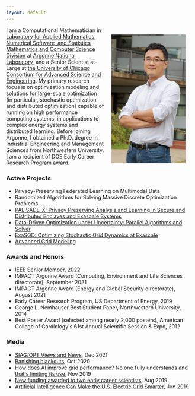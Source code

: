 ```yaml
---
layout: default
---
```


<img style="float:right;padding:20px;" width="200" src="/images/Kim-photoshot.jpg"/>

I am a Computational Mathematician in [Laboratory for Applied Mathematics, Numerical Software, and Statistics](https://www.anl.gov/mcs/lans), [Mathematics and Computer Science Division](https://www.anl.gov/mcs) at [Argonne National Laboratory](https://www.anl.gov), and a Senior Scientist at-Large at [the University of Chicago Consortium for Advanced Science and Engineering](https://researchinnovation.uchicago.edu/research-support/case/). My primary research focus is on optimization modeling and solutions for large-scale optimization (in particular, stochastic optimization and distributed optimization) capable of running on high performance computing systems, in applications to complex energy systems and distributed learning. Before joining Argonne, I obtained a Ph.D. degree in Industrial Engineering and Management Sciences from Northwestern University. I am a recipient of DOE Early Career Research Program award.

### Active Projects

- Privacy-Preserving Federated Learning on Multimodal Data
- Randomized Algorithms for Solving Massive Discrete Optimization Problems
- [PALISADE-X: Privacy Preserving Analysis and Learning in Secure and Distributed Enclaves and Exascale Systems](https://www.energy.gov/science/articles/department-energy-invests-1-million-artificial-intelligence-research-privacy)
- [Data-Driven Optimization under Uncertainty: Parallel Algorithms and Solver](https://www.anl.gov/mcs/datadriven-optimization-under-uncertainty-parallel-algorithms-and-solver)
- [ExaSGD: Optimizing Stochastic Grid Dynamics at Exascale](https://www.exascaleproject.org/research-group/data-analytics-and-optimization/)
- [Advanced Grid Modeling](https://www.anl.gov/es/advanced-grid-modeling)

### Awards and Honors

- IEEE Senior Member, 2022
- IMPACT Argonne Award (Computing, Environment and Life Sciences directorate), September 2021
- IMPACT Argonne Award (Energy and Global Security directorate), August 2021
- Early Career Research Program, US Department of Energy, 2019
- George L. Nemhauser Best Student Paper, Northwestern University, 2014
- Best Poster Award (selected among nearly 2,000 posters), American College of Cardiology's 61st Annual Scientific Session & Expo, 2012

### Media

- [SIAG/OPT Views and News](http://wiki.siam.org/siag-op/images/siag-op/e/e8/ViewsAndNews-29-1.pdf), Dec 2021
- [Banishing blackouts](https://deixismagazine.org/2020/10/banishing-blackouts/), Oct 2020
- [How does AI improve grid performance? No one fully understands and that's limiting its use](https://www.utilitydive.com/news/how-does-ai-improve-grid-performance-no-one-fully-understands-and-thats-l/566997/), Nov 2019
- [New funding awarded to two early career scientists](https://www.newswise.com/articles/new-funding-awarded-to-two-early-career-scientists), Aug 2019
- [Artificial Intelligence Can Make the U.S. Electric Grid Smarter](https://www.tdworld.com/grid-innovations/smart-grid/article/20972769/artificial-intelligence-can-make-the-us-electric-grid-smarter), Jun 2019
